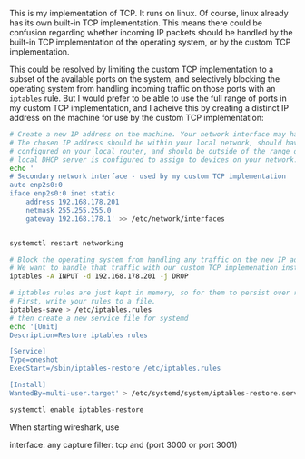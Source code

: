 This is my implementation of TCP. It runs on linux. Of course, linux already has its own built-in TCP implementation. This means there could be confusion regarding whether incoming IP packets should be handled by the built-in TCP implementation of the operating system, or by the custom TCP implementation.

This could be resolved by limiting the custom TCP implementation to a subset of the available ports on the system, and selectively blocking the operating system from handling incoming traffic on those ports with an `iptables` rule. But I would prefer to be able to use the full range of ports in my custom TCP implementation, and I acheive this by creating a distinct IP address on the machine for use by the custom TCP implementation:

```sh
# Create a new IP address on the machine. Your network interface may have a different name.
# The chosen IP address should be within your local network, should have the same subnet mask
# configured on your local router, and should be outside of the range of addresses that your
# local DHCP server is configured to assign to devices on your network. You'll need to run this as root.
echo '
# Secondary network interface - used by my custom TCP implementation
auto enp2s0:0
iface enp2s0:0 inet static
    address 192.168.178.201
    netmask 255.255.255.0
    gateway 192.168.178.1' >> /etc/network/interfaces


systemctl restart networking

# Block the operating system from handling any traffic on the new IP address.
# We want to handle that traffic with our custom TCP implemenation instead!
iptables -A INPUT -d 192.168.178.201 -j DROP

# iptables rules are just kept in memory, so for them to persist over reboots, there are some more steps.
# First, write your rules to a file.
iptables-save > /etc/iptables.rules
# then create a new service file for systemd
echo '[Unit]
Description=Restore iptables rules

[Service]
Type=oneshot
ExecStart=/sbin/iptables-restore /etc/iptables.rules

[Install]
WantedBy=multi-user.target' > /etc/systemd/system/iptables-restore.service

systemctl enable iptables-restore
```


When starting wireshark, use

interface: any
capture filter: tcp and (port 3000 or port 3001)
